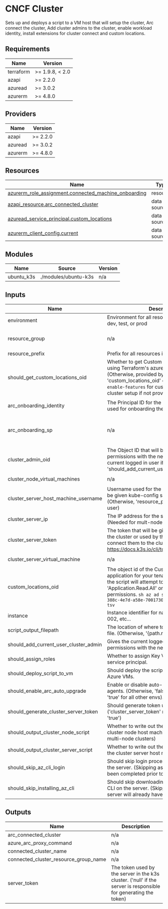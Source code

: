 <!-- BEGIN_TF_DOCS -->
<!-- markdown-table-prettify-ignore-start -->
# CNCF Cluster

Sets up and deploys a script to a VM host that will setup the cluster,
Arc connect the cluster, Add cluster admins to the cluster, enable workload identity,
install extensions for cluster connect and custom locations.

## Requirements

| Name | Version |
|------|---------|
| terraform | >= 1.9.8, < 2.0 |
| azapi | >= 2.2.0 |
| azuread | >= 3.0.2 |
| azurerm | >= 4.8.0 |

## Providers

| Name | Version |
|------|---------|
| azapi | >= 2.2.0 |
| azuread | >= 3.0.2 |
| azurerm | >= 4.8.0 |

## Resources

| Name | Type |
|------|------|
| [azurerm_role_assignment.connected_machine_onboarding](https://registry.terraform.io/providers/hashicorp/azurerm/latest/docs/resources/role_assignment) | resource |
| [azapi_resource.arc_connected_cluster](https://registry.terraform.io/providers/Azure/azapi/latest/docs/data-sources/resource) | data source |
| [azuread_service_principal.custom_locations](https://registry.terraform.io/providers/hashicorp/azuread/latest/docs/data-sources/service_principal) | data source |
| [azurerm_client_config.current](https://registry.terraform.io/providers/hashicorp/azurerm/latest/docs/data-sources/client_config) | data source |

## Modules

| Name | Source | Version |
|------|--------|---------|
| ubuntu\_k3s | ./modules/ubuntu-k3s | n/a |

## Inputs

| Name | Description | Type | Default | Required |
|------|-------------|------|---------|:--------:|
| environment | Environment for all resources in this module: dev, test, or prod | `string` | n/a | yes |
| resource\_group | n/a | ```object({ name = string id = optional(string) })``` | n/a | yes |
| resource\_prefix | Prefix for all resources in this module | `string` | n/a | yes |
| should\_get\_custom\_locations\_oid | Whether to get Custom Locations Object ID using Terraform's azuread provider. (Otherwise, provided by 'custom\_locations\_oid' or `az connectedk8s enable-features` for custom-locations on cluster setup if not provided.) | `bool` | n/a | yes |
| arc\_onboarding\_identity | The Principal ID for the identity that will be used for onboarding the cluster to Arc. | ```object({ principal_id = string })``` | `null` | no |
| arc\_onboarding\_sp | n/a | ```object({ client_id = string object_id = string client_secret = string })``` | `null` | no |
| cluster\_admin\_oid | The Object ID that will be given cluster-admin permissions with the new cluster. (Otherwise, current logged in user if 'should\_add\_current\_user\_cluster\_admin=true') | `string` | `null` | no |
| cluster\_node\_virtual\_machines | n/a | ```list(object({ id = string }))``` | `null` | no |
| cluster\_server\_host\_machine\_username | Username used for the host machines that will be given kube-config settings on setup. (Otherwise, 'resource\_prefix' if it exists as a user) | `string` | `null` | no |
| cluster\_server\_ip | The IP address for the server for the cluster. (Needed for mult-node cluster) | `string` | `null` | no |
| cluster\_server\_token | The token that will be given to the server for the cluster or used by the agent nodes to connect them to the cluster. (ex. <https://docs.k3s.io/cli/token)> | `string` | `null` | no |
| cluster\_server\_virtual\_machine | n/a | ```object({ id = string })``` | `null` | no |
| custom\_locations\_oid | The object id of the Custom Locations Entra ID application for your tenant. If none is provided, the script will attempt to retrieve this requiring 'Application.Read.All' or 'Directory.Read.All' permissions. ```sh az ad sp show --id bc313c14-388c-4e7d-a58e-70017303ee3b --query id -o tsv``` | `string` | `null` | no |
| instance | Instance identifier for naming resources: 001, 002, etc... | `string` | `"001"` | no |
| script\_output\_filepath | The location of where to write out the script file. (Otherwise, '{path.root}/out') | `string` | `null` | no |
| should\_add\_current\_user\_cluster\_admin | Gives the current logged in user cluster-admin permissions with the new cluster. | `bool` | `true` | no |
| should\_assign\_roles | Whether to assign Key Vault roles to identity or service principal. | `bool` | `true` | no |
| should\_deploy\_script\_to\_vm | Should deploy the scripts to the provided Azure VMs. | `bool` | `true` | no |
| should\_enable\_arc\_auto\_upgrade | Enable or disable auto-upgrades of Arc agents. (Otherwise, 'false' for 'env=prod' else 'true' for all other envs). | `bool` | `null` | no |
| should\_generate\_cluster\_server\_token | Should generate token used by the server. ('cluster\_server\_token' must be null if this is 'true') | `bool` | `false` | no |
| should\_output\_cluster\_node\_script | Whether to write out the script for setting up cluster node host machines. (Needed for multi-node clusters) | `bool` | `false` | no |
| should\_output\_cluster\_server\_script | Whether to write out the script for setting up the cluster server host machine. | `bool` | `false` | no |
| should\_skip\_az\_cli\_login | Should skip login process with Azure CLI on the server. (Skipping assumes 'az login' has been completed prior to script execution) | `bool` | `false` | no |
| should\_skip\_installing\_az\_cli | Should skip downloading and installing Azure CLI on the server. (Skipping assumes the server will already have the Azure CLI) | `bool` | `false` | no |

## Outputs

| Name | Description |
|------|-------------|
| arc\_connected\_cluster | n/a |
| azure\_arc\_proxy\_command | n/a |
| connected\_cluster\_name | n/a |
| connected\_cluster\_resource\_group\_name | n/a |
| server\_token | The token used by the server in the k3s cluster. ('null' if the server is responsible for generating the token) |
<!-- markdown-table-prettify-ignore-end -->
<!-- END_TF_DOCS -->
